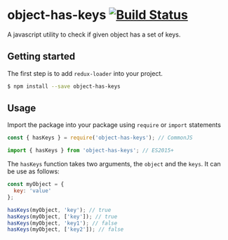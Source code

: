 # object-has-keys [![Build Status](https://travis-ci.org/nishanbajracharya/object-has-keys.svg?branch=master)](https://travis-ci.org/nishanbajracharya/object-has-keys)
A javascript utility to check if given object has a set of keys.

## Getting started
The first step is to add `redux-loader` into your project.

```sh
$ npm install --save object-has-keys
```

## Usage
Import the package into your package using `require` or `import` statements
```js
const { hasKeys } = require('object-has-keys'); // CommonJS
```
```js
import { hasKeys } from 'object-has-keys'; // ES2015+
```

The `hasKeys` function takes two arguments, the `object` and the `keys`. It can be use as follows:

```js
const myObject = {
  key: 'value'
};

hasKeys(myObject, 'key'); // true
hasKeys(myObject, ['key']); // true
hasKeys(myObject, 'key1'); // false
hasKeys(myObject, ['key2']); // false
```
